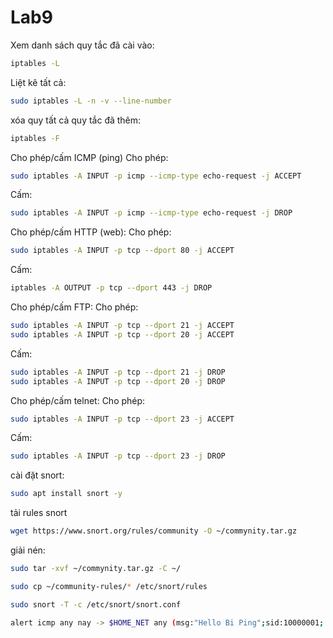 # Lab9
Xem danh sách quy tắc đã cài vào: 
```bash
iptables -L
```
Liệt kê tất cả:
```bash
sudo iptables -L -n -v --line-number
```
xóa quy tất cả quy tắc đã thêm:
```bash
iptables -F
```
Cho phép/cấm ICMP (ping)
Cho phép: 
```bash
sudo iptables -A INPUT -p icmp --icmp-type echo-request -j ACCEPT
```

Cấm: 
```bash
sudo iptables -A INPUT -p icmp --icmp-type echo-request -j DROP
```

Cho phép/cấm HTTP (web):
Cho phép: 
```bash
sudo iptables -A INPUT -p tcp --dport 80 -j ACCEPT
```

Cấm: 
```bash
iptables -A OUTPUT -p tcp --dport 443 -j DROP
```

Cho phép/cấm FTP:
Cho phép:
```bash
sudo iptables -A INPUT -p tcp --dport 21 -j ACCEPT
sudo iptables -A INPUT -p tcp --dport 20 -j ACCEPT
```
Cấm:
```bash
sudo iptables -A INPUT -p tcp --dport 21 -j DROP
sudo iptables -A INPUT -p tcp --dport 20 -j DROP
```
Cho phép/cấm telnet:
Cho phép:
```bash
sudo iptables -A INPUT -p tcp --dport 23 -j ACCEPT
```
Cấm:
```bash
sudo iptables -A INPUT -p tcp --dport 23 -j DROP
```

cài đặt snort:
```bash
sudo apt install snort -y
```

tải rules snort 
```bash
wget https://www.snort.org/rules/community -O ~/commynity.tar.gz
```

giải nén:
```bash
sudo tar -xvf ~/commynity.tar.gz -C ~/
```

```bash
sudo cp ~/community-rules/* /etc/snort/rules
```

```bash
sudo snort -T -c /etc/snort/snort.conf
```

```bash
alert icmp any nay -> $HOME_NET any (msg:"Hello Bi Ping";sid:10000001; rev:001;)
```
                                                    
